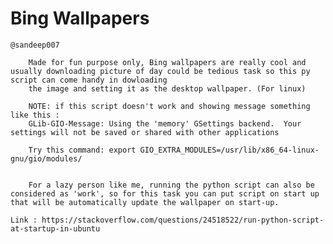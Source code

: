 # Bing Wallpapers

	@sandeep007
   
		Made for fun purpose only, Bing wallpapers are really cool and usually downloading picture of day could be tedious task so this py script can come handy in dowloading 
		the image and setting it as the desktop wallpaper. (For linux)

        NOTE: if this script doesn't work and showing message something like this :
        GLib-GIO-Message: Using the 'memory' GSettings backend.  Your settings will not be saved or shared with other applications

        Try this command: export GIO_EXTRA_MODULES=/usr/lib/x86_64-linux-gnu/gio/modules/


		For a lazy person like me, running the python script can also be considered as 'work', so for this task you can put script on start up that will be automatically update the wallpaper on start-up.

	Link : https://stackoverflow.com/questions/24518522/run-python-script-at-startup-in-ubuntu

